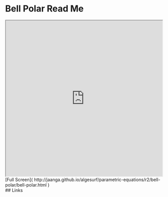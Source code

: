 Bell Polar Read Me
===

<iframe src='http://jaanga.github.io/algesurf/parametric-equations/r2/bell-polar/bell-polar.html' width=100% height=500px >
There is an `iframe` here. It is not visible when viewed on github.com/algesurf. To view, please see 'Project Links' below.
</iframe>
[Full Screen]( http://jaanga.github.io/algesurf/parametric-equations/r2/bell-polar/bell-polar.html )
<br>
## Links 
<http://www.3d-meier.de/tut3/Seite131.html>  
